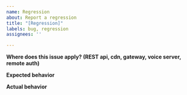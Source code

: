 ```yaml
---
name: Regression
about: Report a regression
title: "[Regression]"
labels: bug, regression
assignees: ''

---
```


**Where does this issue apply? (REST api, cdn, gateway, voice server, remote auth)**

**Expected behavior**

**Actual behavior**
